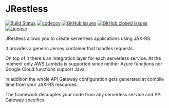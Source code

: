 # JRestless
[![Build Status](https://travis-ci.org/bbilger/jrestless.svg?branch=master)](https://travis-ci.org/bbilger/jrestless)
[![codecov](https://codecov.io/gh/bbilger/jrestless/branch/master/graph/badge.svg)](https://codecov.io/gh/bbilger/jrestless)
[![GitHub issues](https://img.shields.io/github/issues/bbilger/jrestless.svg)](https://github.com/bbilger/jrestless/issues)
[![GitHub closed issues](https://img.shields.io/github/issues-closed/bbilger/jrestless.svg)](https://github.com/bbilger/jrestless/issues?q=is%3Aissue+is%3Aclosed)
[![License](https://img.shields.io/github/license/bbilger/jrestless.svg)](https://github.com/bbilger/jrestless/blob/master/LICENSE)

JRestless allows you to create serverless applications using JAX-RS.

It provides a generic Jersey container that handles requests.

On top of it there's an integration layer for each serverless service. At the moment only AWS Lambda is supported since neither Azure functions nor Google Cloud functions support Java.

In addition the whole API Gateway configuration gets generated at compile time from your JAX-RS resources.

The framework decouples your code from any serverless service and API Gateway specifics.
